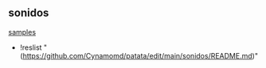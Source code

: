 ## sonidos
[samples](samples.json)
+ !reslist "(https://github.com/Cynamomd/patata/edit/main/sonidos/README.md)"
